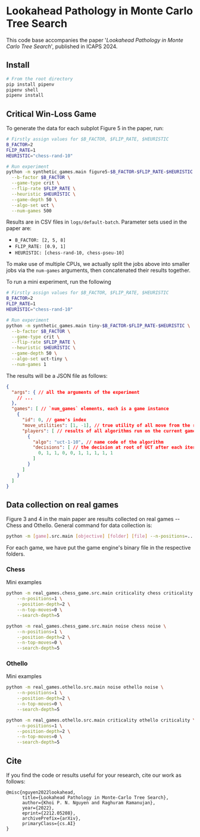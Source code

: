 # Lookahead Pathology in Monte Carlo Tree Search

This code base accompanies the paper '_Lookahead Pathology in Monte Carlo Tree Search_', published in ICAPS 2024.

## Install

```bash
# From the root directory
pip install pipenv
pipenv shell
pipenv install
```

## Critical Win-Loss Game

To generate the data for each subplot Figure 5 in the paper, run:
```bash
# Firstly assign values for $B_FACTOR, $FLIP_RATE, $HEURISTIC
B_FACTOR=2
FLIP_RATE=1
HEURISTIC="chess-rand-10"

# Run experiment
python -m synthetic_games.main figure5-$B_FACTOR-$FLIP_RATE-$HEURISTIC \
  --b-factor $B_FACTOR \
  --game-type crit \
  --flip-rate $FLIP_RATE \
  --heuristic $HEURISTIC \
  --game-depth 50 \
  --algo-set uct \
  --num-games 500
```

Results are in CSV files in `logs/default-batch`. Parameter sets used in the paper are:
- `B_FACTOR: [2, 5, 8]`
- `FLIP_RATE: [0.9, 1]`
- `HEURISTIC: [chess-rand-10, chess-pseu-10]`

To make use of multiple CPUs, we actually split the jobs above into smaller jobs via the `num-games` arguments, then concatenated their results together.

To run a mini experiment, run the following
```bash
# Firstly assign values for $B_FACTOR, $FLIP_RATE, $HEURISTIC
B_FACTOR=2
FLIP_RATE=1
HEURISTIC="chess-rand-10"

# Run experiment
python -m synthetic_games.main tiny-$B_FACTOR-$FLIP_RATE-$HEURISTIC \
  --b-factor $B_FACTOR \
  --game-type crit \
  --flip-rate $FLIP_RATE \
  --heuristic $HEURISTIC \
  --game-depth 50 \
  --algo-set uct-tiny \
  --num-games 1
```

The results will be a JSON file as follows:
```json
{
  "args": { // all the arguments of the experiment
    // ...
  },
  "games": [ // `num_games` elements, each is a game instance
    {
      "id": 0, // game's index
      "move_utilities": [1, -1], // true utility of all move from the root node, from 0 to B_FACTOR-1
      "players": [ // results of all algorithms run on the current game
        {
          "algo": "uct-1-10", // name code of the algorithm
          "decisions": [ // the decision at root of UCT after each iteration
            0, 1, 1, 0, 0, 1, 1, 1, 1, 1
          ]
        }
      ]
    }
  ]
}
```

## Data collection on real games

Figure 3 and 4 in the main paper are results collected on real games -- Chess and Othello. General command for data collection is:

```bash
python -m [game].src.main [objective] [folder] [file] --n-positions=... --position-depth=... --n-top-moves=... --search-depth
```

For each game, we have put the game engine's binary file in the respective folders.

### Chess

Mini examples

```bash
python -m real_games.chess_game.src.main criticality chess criticality \
    --n-positions=1 \
    --position-depth=2 \
    --n-top-moves=0 \
    --search-depth=5

python -m real_games.chess_game.src.main noise chess noise \
    --n-positions=1 \
    --position-depth=2 \
    --n-top-moves=0 \
    --search-depth=5
```

### Othello

Mini examples
```bash
python -m real_games.othello.src.main noise othello noise \
    --n-positions=1 \
    --position-depth=2 \
    --n-top-moves=0 \
    --search-depth=5

python -m real_games.othello.src.main criticality othello criticality \
    --n-positions=1 \
    --position-depth=2 \
    --n-top-moves=0 \
    --search-depth=5
```


## Cite

If you find the code or results useful for your research, cite our work as follows:
```
@misc{nguyen2022lookahead,
      title={Lookahead Pathology in Monte-Carlo Tree Search}, 
      author={Khoi P. N. Nguyen and Raghuram Ramanujan},
      year={2022},
      eprint={2212.05208},
      archivePrefix={arXiv},
      primaryClass={cs.AI}
}
```
